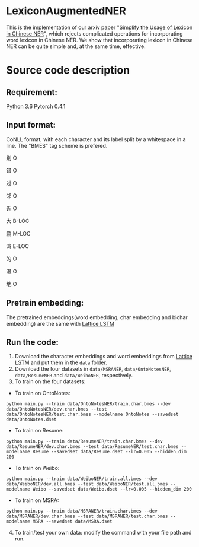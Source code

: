 # LexiconAugmentedNER
This is the implementation of our arxiv paper "[Simplify the Usage of Lexicon in Chinese NER](https://arxiv.org/pdf/1908.05969.pdf)", which rejects complicated operations for incorporating word lexicon in Chinese NER. We show that incorporating lexicon in Chinese NER can be quite simple and, at the same time, effective.

# Source code description
## Requirement:
Python 3.6
Pytorch 0.4.1

## Input format:
CoNLL format, with each character and its label split by a whitespace in a line. The "BMES" tag scheme is prefered.

别 O 

错 O

过 O

邻 O

近 O

大 B-LOC

鹏 M-LOC

湾 E-LOC

的 O

湿 O

地 O

## Pretrain embedding:
The pretrained embeddings(word embedding, char embedding and bichar embedding) are the same with [Lattice LSTM](https://www.aclweb.org/anthology/P18-1144)

## Run the code:
1. Download the character embeddings and word embeddings from [Lattice LSTM](https://github.com/jiesutd/LatticeLSTM) and put them in the `data` folder.
2. Download the four datasets in `data/MSRANER`, `data/OntoNotesNER`, `data/ResumeNER` and `data/WeiboNER`, respectively.
3. To train on the four datasets:

- To train on OntoNotes:

`python main.py --train data/OntoNotesNER/train.char.bmes --dev data/OntoNotesNER/dev.char.bmes --test data/OntoNotesNER/test.char.bmes --modelname OntoNotes --savedset data/OntoNotes.dset `

- To train on Resume:

`python main.py --train data/ResumeNER/train.char.bmes --dev data/ResumeNER/dev.char.bmes --test data/ResumeNER/test.char.bmes --modelname Resume --savedset data/Resume.dset --lr=0.005 --hidden_dim 200`

- To train on Weibo:

`python main.py --train data/WeiboNER/train.all.bmes --dev data/WeiboNER/dev.all.bmes --test data/WeiboNER/test.all.bmes --modelname Weibo --savedset data/Weibo.dset --lr=0.005 --hidden_dim 200`

- To train on MSRA:

`python main.py --train data/MSRANER/train.char.bmes --dev data/MSRANER/dev.char.bmes --test data/MSRANER/test.char.bmes --modelname MSRA --savedset data/MSRA.dset`

4. To train/test your own data: modify the command with your file path and run.

